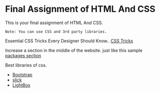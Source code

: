 # Final Assignment of HTML And CSS
This is your final assignment of HTML And CSS.

```Note: You can use CSS and 3rd party libraries.```

Essential CSS Tricks Every Designer Should Know..
[CSS Tricks](https://css-tricks.com/)


Increase a section in the middle of the website.
just like this sample [packages section](Packages.PNG)

Best libraries of css.
- [Bootstrap](https://getbootstrap.com/)
- [slick](https://kenwheeler.github.io/slick/)
- [LightBox](https://lokeshdhakar.com/projects/lightbox2/)
